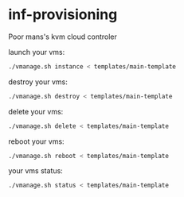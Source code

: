 inf-provisioning
================

Poor mans's kvm cloud controler

launch your vms:
```bash
./vmanage.sh instance < templates/main-template
```
destroy your vms:
```bash
./vmanage.sh destroy < templates/main-template
```
delete your vms:
```bash
./vmanage.sh delete < templates/main-template
```
reboot your vms:
```bash
./vmanage.sh reboot < templates/main-template
```
your vms status:
```bash
./vmanage.sh status < templates/main-template
```
